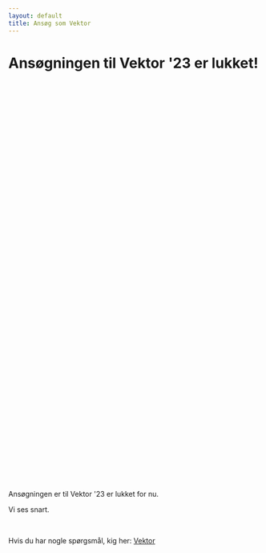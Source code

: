 ```yaml
---
layout: default
title: Ansøg som Vektor
---
```

<h1 id="titel">Ansøgningen til Vektor '23 er lukket! </h1>

<div id="poster-image" style="margin: auto; width: 530px; height: 800px; background-image: url('/static/img/ansognuSommerDa23.png');">
</div>

<p id ="n">Ansøgningen er til Vektor '23 er lukket for nu. </p>
<p id ="nn">Vi ses snart.</p>
<br />


Hvis du har nogle spørgsmål, kig her: <a href="/vektor">Vektor</a>

<script>

  function showVectorApplication() {
    var div = document.getElementById("n")
    var n = document.getElementById("nn")
    var titel = document.getElementById("titel")
    titel.innerHTML = "Ansøgningen til Vektor '23 er åben!"
    n.remove()
    div.innerHTML = '<br / ><a style="text-align: center;"href="https://forms.gle/ixkR7jgdV6q87oWk6"><button class="applyBtn">Ansøg nu!</button></a><br />'
  }

  var deadline = new Date("February 11, 2023 00:00:01");
  if (deadline > new Date) {
    showVectorApplication()
  }
    
</script>